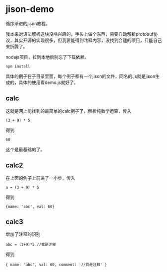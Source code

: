 # jison-demo
循序渐进的jison教程。

我本来对语法解析这块没啥兴趣的，手头上做个东西，需要自动解析protobuf协议，其实开源的实现很多，但我要能得到注释内容，没找到合适的项目，只能自己来折腾了。

nodejs项目，拉到本地后别忘了下载依赖。

```
npm install
```

具体的例子在子目录里面，每个例子都有一个jison的文件，同名的.js就是jison生成的，具体的使用看demo.js就好了。

calc
---

这就是网上能找到的最简单的calc例子了，解析纯数学运算，传入

```
(3 + 9) * 5
```

得到

```
60
```

这个是最基础的了。

calc2
---

在上面的例子上前进了一小步，传入

```
a = (3 + 9) * 5
```

得到

```
{name: 'abc', val: 60}
```

calc3
---

增加了注释的识别

```
abc = (3+9)*5 //我是注释
```

得到

```
{ name: 'abc', val: 60, comment: '//我是注释' }
```